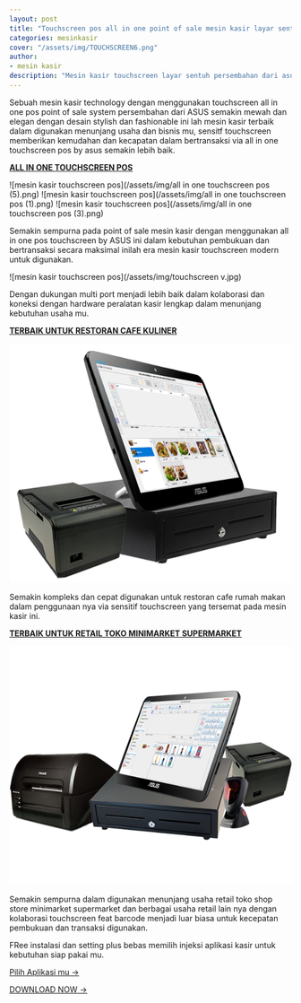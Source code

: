 ```yaml
---
layout: post
title: "Touchscreen pos all in one point of sale mesin kasir layar sentuh terbaru modern"
categories: mesinkasir
cover: "/assets/img/TOUCHSCREEN6.png"
author:
- mesin kasir
description: "Mesin kasir touchscreen layar sentuh persembahan dari asus semakin mewah dengan desain slim fashionable modern untuk usaha mu"
---
```

Sebuah mesin kasir technology dengan menggunakan touchscreen all in one pos point of sale system persembahan dari ASUS semakin mewah dan elegan dengan desain stylish dan fashionable ini lah mesin kasir terbaik dalam digunakan menunjang usaha dan bisnis mu, sensitf touchscreen memberikan kemudahan dan kecapatan dalam bertransaksi via all in one touchscreen pos by asus semakin lebih baik. 

**[ALL IN ONE TOUCHSCREEN POS](/mesinkasir/2020/04/03/touchscreen.html)**

 ![mesin kasir touchscreen pos](/assets/img/all in one touchscreen pos (5).png)
 ![mesin kasir touchscreen pos](/assets/img/all in one touchscreen pos (1).png)
  ![mesin kasir touchscreen pos](/assets/img/all in one touchscreen pos (3).png)

Semakin sempurna pada point of sale mesin kasir dengan menggunakan all in one pos touchscreen by ASUS ini dalam kebutuhan pembukuan dan bertransaksi secara maksimal inilah era mesin kasir touchscreen modern untuk digunakan.

 ![mesin kasir touchscreen pos](/assets/img/touchscreen v.jpg)

 Dengan dukungan multi port menjadi lebih baik dalam kolaborasi dan koneksi dengan hardware peralatan kasir lengkap dalam menunjang kebutuhan usaha mu.

**[TERBAIK UNTUK RESTORAN CAFE KULINER](/mesinkasir/2020/04/03/touchscreen.html)**

  ![mesin kasir touchscreen pos](/assets/img/TOUCHSCREEN3.png)

Semakin kompleks dan cepat digunakan untuk restoran cafe rumah makan dalam penggunaan nya via sensitif touchscreen yang tersemat pada mesin kasir ini.

**[TERBAIK UNTUK RETAIL TOKO MINIMARKET SUPERMARKET](/mesinkasir/2020/04/03/touchscreen.html)**

  ![mesin kasir touchscreen pos](/assets/img/TOUCHSCREEN6.png)

Semakin sempurna dalam digunakan menunjang usaha retail toko shop store minimarket supermarket dan berbagai usaha retail lain nya dengan kolaborasi touchscreen feat barcode menjadi luar biasa untuk kecepatan pembukuan dan transaksi digunakan.

FRee instalasi dan setting plus bebas memilih injeksi aplikasi kasir untuk kebutuhan siap pakai mu.

[Pilih Aplikasi mu →](/app)

[DOWNLOAD NOW →](https://mesinkasir.github.io/e-catalog/TOUCHSCREEN%20POS.pdf)